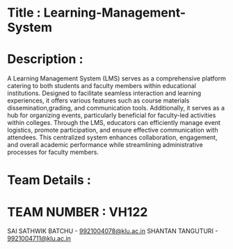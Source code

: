 # Title : Learning-Management-System
# Description :
 A Learning Management System (LMS) serves as a comprehensive platform catering to both students and faculty members within educational institutions. Designed to facilitate seamless interaction and learning experiences, it offers various features such as course materials dissemination,grading, and communication tools. Additionally, it serves as a hub for organizing events, particularly beneficial for faculty-led activities within colleges. Through the LMS, educators can efficiently manage event logistics, promote participation, and ensure effective communication with attendees. This centralized system enhances collaboration, engagement, and overall academic performance while streamlining administrative processes for faculty members.
# Team Details :
# TEAM NUMBER : VH122
SAI SATHWIK BATCHU - 9921004078@klu.ac.in
SHANTAN TANGUTURI - 9921004711@klu.ac.in
